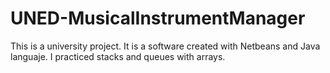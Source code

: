 # UNED-MusicalInstrumentManager
This is a university project. It is a software created with Netbeans and Java languaje. I practiced stacks and queues with arrays.
